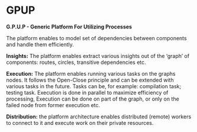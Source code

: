 # GPUP

**G.P.U.P - Generic Platform For Utilizing Processes**

The platform enables to model set of dependencies between components and handle them efficiently.

**Insights:** The platform enables extract various insights out of the ‘graph’ of components: routes, circles, transitive dependencies etc.

**Execution:** The platform enables running various tasks on the graphs nodes. It follows the Open-Close principle and can be extended with various tasks in the future. Tasks can be, for example: compilation task; testing task. Execution is done in parallel to maximize efficiency of processing, Execution can be done on part of the graph, or only on the failed node from former execution etc.

**Distribution:** the platform architecture enables distributed (remote) workers to connect to it and execute work on their private resources.

